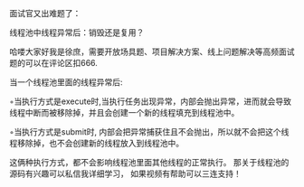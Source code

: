 面试官又出难题了：

线程池中线程异常后：销毁还是复用？

哈喽大家好我是徐庶，需要开放场具题、项目解决方案、线上问题解决等高频面试题的可以在评论区扣666.

当一个线程池里面的线程异常后:

◦当执行方式是execute时,当执行任务出现异常，内部会抛出异常，进而就会导致线程中断而被移除掉，并且会创建一个新的线程填充到线程池中。

◦当执行方式是submit时, 内部会把异常捕获住且不会抛出，所以就不会把这个线程移除掉，也不会创建新的线程放入到线程池中。

这俩种执行方式，都不会影响线程池里面其他线程的正常执行。   那关于线程池的源码有兴趣可以私信我详细学习，  如果视频有帮助可以三连支持！
